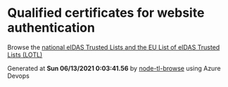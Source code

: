 # Qualified certificates for website authentication 
 Browse the [national eIDAS Trusted Lists and the EU List of eIDAS Trusted Lists (LOTL)](https://webgate.ec.europa.eu/tl-browser/#/) 
 
 
Generated at **Sun 06/13/2021  0:03:41.56** by [node-tl-browse](https://github.com/ymedlop/node-tl-browser) using Azure Devops 
